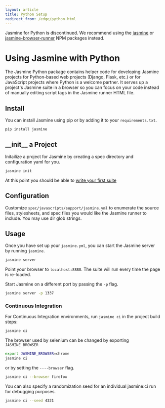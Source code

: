 ```yaml
---
layout: article
title: Python Setup
redirect_from: /edge/python.html
---
```


<div class="warning">
    Jasmine for Python is discontinued. We recommend using the
    <a href="nodejs.html">jasmine</a> or
    <a href="browser.html">jasmine-browser-runner</a> NPM packages instead.
</div>

# Using Jasmine with Python
The Jasmine Python package contains helper code for developing Jasmine projects for Python-based web projects (Django, Flask, etc.)
or for JavaScript projects where Python is a welcome partner. It serves up a project's Jasmine suite in a browser so you can focus on
your code instead of manually editing script tags in the Jasmine runner HTML file.

## Install
You can install Jasmine using pip or by adding it to your `requirements.txt`.

```sh
pip install jasmine
```

## \_\_init\_\_ a Project
Initailize a project for Jasmine by creating a spec directory and configuration yaml for you.

```sh
jasmine init
```

At this point you should be able to [write your first suite](/tutorials/your_first_suite.html)

## Configuration
Customize `spec/javascripts/support/jasmine.yml` to enumerate the source files, stylesheets, and spec files you would like the
Jasmine runner to include. You may use dir glob strings.

## Usage
Once you have set up your `jasmine.yml`, you can start the Jasmine server by running `jasmine`.

```sh
jasmine server
```

Point your browser to `localhost:8888`. The suite will run every time the page is re-loaded.

Start Jasmine on a different port by passing the `-p` flag.

```sh
jasmine server -p 1337
```

### Continuous Integration
For Continuous Integration environments, run `jasmine ci` in the project build steps:

```sh
jasmine ci
```


The browser used by selenium can be changed by exporting `JASMINE_BROWSER`

```sh
export JASMINE_BROWSER=chrome
jasmine ci
```

or by setting the `----browser` flag.

```sh
jasmine ci --browser firefox
```

You can also specify a randomization seed for an individual jasmine:ci run for debugging purposes.

```sh
jasmine ci --seed 4321
```

